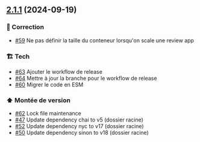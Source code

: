 ## [2.1.1](https://github.com/1024pix/scalingo-review-app-manager/compare/v2.1.0...v2.1.1) (2024-09-19)

### :bug: Correction

- [#59](https://github.com/1024pix/scalingo-review-app-manager/pull/59) Ne pas définir la taille du conteneur lorsqu'on scale une review app

### :building_construction: Tech

- [#63](https://github.com/1024pix/scalingo-review-app-manager/pull/63) Ajouter le workflow de release
- [#64](https://github.com/1024pix/scalingo-review-app-manager/pull/64) Mettre à jour la branche pour le workflow de release
- [#60](https://github.com/1024pix/scalingo-review-app-manager/pull/60) Migrer le code en ESM

### :arrow_up: Montée de version

- [#62](https://github.com/1024pix/scalingo-review-app-manager/pull/62) Lock file maintenance
- [#47](https://github.com/1024pix/scalingo-review-app-manager/pull/47) Update dependency chai to v5 (dossier racine)
- [#52](https://github.com/1024pix/scalingo-review-app-manager/pull/52) Update dependency nyc to v17 (dossier racine)
- [#50](https://github.com/1024pix/scalingo-review-app-manager/pull/50) Update dependency sinon to v18 (dossier racine)
